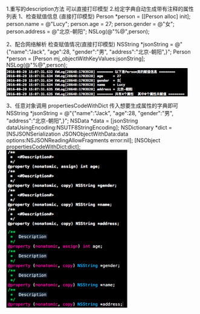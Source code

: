 1.重写的description方法  可以直接打印模型   2.给定字典自动生成带有注释的属性列表
1、检查赋值信息 (直接打印模型)
    Person *person = [[Person alloc] init];
    person.name    = @"Lucy";
    person.age    = 27;
    person.gender  = @"女";
    person.address = @"北京-朝阳";
    NSLog(@"%@",person);

2、配合网络解析 检查赋值情况(直接打印模型)
    NSString *jsonString = @"{\"name\":\"Jack\", \"age\":28, \"gender\":\"男\", \"address\":\"北京-朝阳\",}";
    Person *person = [Person mj_objectWithKeyValues:jsonString];
    NSLog(@"%@",person);
<img src="https://github.com/kSimpleCoder/XWLog/blob/master/description.png" width = "480" alt="图片描述" align=center />

3、任意对象调用 propertiesCodeWithDict 传入想要生成属性的字典即可
    NSString *jsonString = @"{\"name\":\"Jack\", \"age\":28, \"gender\":\"男\", \"address\":\"北京-朝阳\",}";
    NSData *data = [jsonString dataUsingEncoding:NSUTF8StringEncoding];
    NSDictionary *dict = [NSJSONSerialization JSONObjectWithData:data options:NSJSONReadingAllowFragments error:nil];
    [NSObject propertiesCodeWithDict:dict];
<img src="https://github.com/kSimpleCoder/XWLog/blob/master/property1.png" width = "320" alt="图片描述" align=center />
<img src="https://github.com/kSimpleCoder/XWLog/blob/master/property2.png" width = "320" alt="图片描述" align=center />
